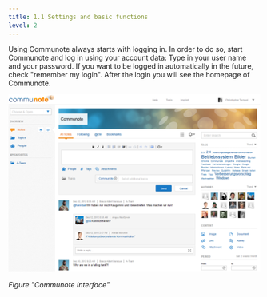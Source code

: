 ```yaml
---
title: 1.1 Settings and basic functions
level: 2
---
```


Using Communote always starts with logging in. In order to do so, start Communote and log in using your account data: Type in your user name and your password. If you want to be logged in automatically in the future, check "remember my login".
After the login you will see the homepage of Communote.

![](/images/docu/communote_interface.png)

_Figure "Communote Interface"_
